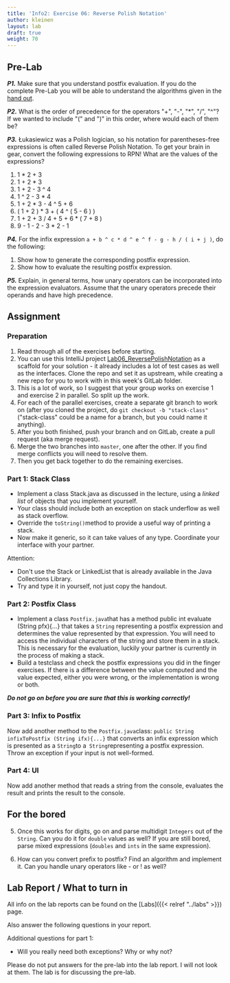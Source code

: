```yaml
---
title: 'Info2: Exercise 06: Reverse Polish Notation'
author: kleinen
layout: lab
draft: true
weight: 70
---
```


## Pre-Lab

***P1.*** Make sure that you understand postfix evaluation. If you do the complete Pre-Lab you will be able to understand the algorithms given in the [hand out](../lab-06-handout).

***P2.*** What is the order of precedence for the operators "+", "-", "\*", "/", "^"? If we wanted to include "(" and ")" in this order, where would each of them be?

***P3.*** &#321;ukasiewicz was a Polish logician, so his notation for parentheses-free expressions is often called Reverse Polish Notation. To get your brain in gear, convert the following expressions to RPN! What are the values of the expressions?

1. 1 * 2 + 3
2. 1 + 2 * 3
3. 1 + 2 - 3 ^ 4
4. 1 ^ 2 - 3 * 4
5. 1 + 2 * 3 - 4 ^ 5 + 6
6. ( 1 + 2 ) * 3 + ( 4 ^ ( 5 - 6 ) )
7. 1 + 2 + 3 / 4 + 5 + 6 * ( 7 + 8 )
8. 9 - 1 - 2 - 3 * 2 - 1
  

***P4.*** For the infix expression `a + b ^ c * d ^ e ^ f - g - h / ( i + j )`, do the following:

1. Show how to generate the corresponding postfix expression.
2. Show how to evaluate the resulting postfix expression.

***P5.*** Explain, in general terms, how unary operators can be incorporated into the expression evaluators. Assume that the unary operators precede their operands and have high precedence.

## Assignment

### Preparation
1. Read through all of the exercises before starting.
2. You can use this IntelliJ project [Lab06_ReversePolishNotation](https://gl-imi.f4.htw-berlin.de/info2-code-stubs-and-samples/lab06_reversepolishnotation) as a scaffold for your solution - it already includes a lot of test cases as well as the interfaces. Clone the repo and set it as upstream, while creating a new repo for you to work with in this week's GitLab folder.
3. This is a lot of work, so I suggest that your group works on exercise 1 and exercise 2 in parallel. So split up the work.
4. For each of the parallel exercises, create a separate git branch to work on (after you cloned the project, do `git checkout -b "stack-class"` ("stack-class" could be a name for a branch, but you could name it anything).
5. After you both finished, push your branch and on GitLab, create a pull request (aka merge request).
6. Merge the two branches into `master`, one after the other. If you find merge conflicts you will need to resolve them.
7. Then you get back together to do the remaining exercises.

### Part 1: Stack Class
  - Implement a class Stack.java as discussed in the lecture, using a *linked list* of objects that you implement yourself.
  - Your class should include both an exception on stack underflow as well as stack overflow.
  - Override the ```toString()```method to provide a useful way of printing a stack.
  - Now make it generic, so it can take values of any type. Coordinate your interface with your partner.

  Attention:
  - Don't use the Stack or LinkedList that is already available in the Java Collections Library.
  - Try and type it in yourself, not just copy the handout.

### Part 2: Postfix Class
  - Implement a class ```Postfix.java```that has a method public int evaluate (String pfx){...}
  that takes a `String` representing a postfix expression and determines the value represented by that expression.
  You will need to access the individual characters of the string and store them in a stack.
  This is necessary for the evaluation, luckily your partner is currently in the process of making a stack.
  - Build a testclass and check the postfix expressions you did in the finger exercises. If there is a difference between the value computed and the value expected, either you were wrong, or the implementation is wrong or both.

***Do not go on before you are sure that this is working correctly!***

### Part 3: Infix to Postfix
Now add another method to the ```Postfix.java```class: ```public String infixToPostfix (String ifx){...}``` that converts an infix expression which is presented as a ```String```to a``` String```representing a postfix expression. Throw an exception if your input is not well-formed.

### Part 4: UI
Now add another method that reads a string from the console, evaluates the result and prints the result to the console.

## For the bored
  5. Once this works for digits, go on and parse multidigit ```Integers``` out of the ```String```. Can you do it for ```double```  values as well? If you are still bored, parse mixed expressions (```doubles```  and ```ints```  in the same expression).

  6. How can you convert prefix to postfix? Find an algorithm and implement it. Can you handle unary operators like - or ! as well?

## Lab Report / What to turn in
All info on the lab reports can be found on the [Labs]({{< relref "../labs" >}}) page.

Also answer the following questions in your report.

Additional questions for part 1:
- Will you really need both exceptions? Why or why not?

Please do not put answers for the pre-lab into the lab report. I will not look at them. The lab is for discussing the pre-lab.
